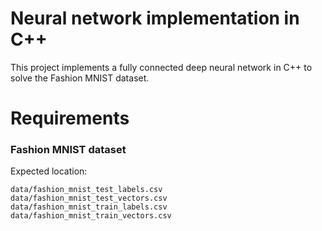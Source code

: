 # Neural network implementation in C++

This project implements a fully connected deep neural network in C++ to solve
the Fashion MNIST dataset.


# Requirements

### Fashion MNIST dataset

Expected location:
```
data/fashion_mnist_test_labels.csv
data/fashion_mnist_test_vectors.csv
data/fashion_mnist_train_labels.csv
data/fashion_mnist_train_vectors.csv
```

